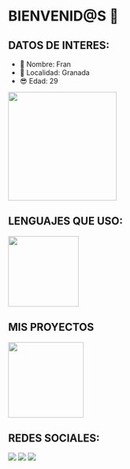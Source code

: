 # BIENVENID@S 👋

## DATOS DE INTERES:

- 👤 Nombre: Fran
- 📍 Localidad: Granada
- 😎 Edad: 29

<a href="https://github.com/anuraghazra/github-readme-stats">
  <img height=220 align="center" src="https://github-readme-stats.vercel.app/api?username=ptxcode" />
</a>

## LENGUAJES QUE USO:
<a href="https://github.com/anuraghazra/github-readme-stats?tab=readme-ov-file#all-demos">
  <img height=143 align="center" src="https://github-readme-stats.vercel.app/api/top-langs?username=ptxcode&layout=compact&langs_count=8&card_width=320" />
</a>

## MIS PROYECTOS
<a href="https://github.com/PTXCode/portfolio.github.io">
  <img height=153 align="center" src="https://github-readme-stats.vercel.app/api/pin/?username=ptxcode&repo=portfolio.github.io"/>
</a>


## REDES SOCIALES:
[<img src="https://img.shields.io/discord/1327883048792100864?style=for-the-badge&logo=discord&labelColor=7289da&logoColor=white&color=2c2f33&label=Discord"/>](https://discord.gg/kVEZyV68gt) [<img src="https://img.shields.io/youtube/channel/subscribers/UCtA-_xN12bT_8UewRqge2wA?style=for-the-badge&logo=youtube&labelColor=da3f3f&logoColor=white&color=2c2f33&label=Youtube"/>](https://www.youtube.com/channel/UCtA-_xN12bT_8UewRqge2wA) [<img src="https://img.shields.io/twitter/follow/ptxcode?style=for-the-badge&logo=x&labelColor=444444&logoColor=white&color=444444&label=Sigueme en X" />](https://x.com/PTXCode)
